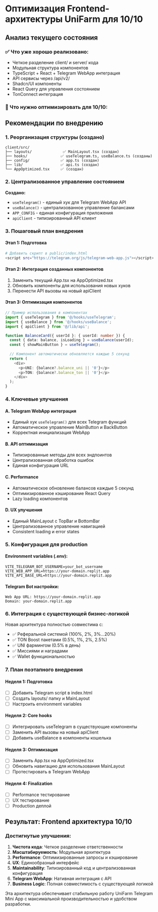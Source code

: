 # Оптимизация Frontend-архитектуры UniFarm для 10/10

## Анализ текущего состояния

### ✅ Что уже хорошо реализовано:
- Четкое разделение client/ и server/ кода
- Модульная структура компонентов
- TypeScript + React + Telegram WebApp интеграция
- API сервисы через /api/v2/
- Shadcn/UI компоненты
- React Query для управления состоянием
- TonConnect интеграция

### 🔄 Что нужно оптимизировать для 10/10:

## Рекомендации по внедрению

### 1. Реорганизация структуры (создано)

```
client/src/
├── layouts/              ✅ MainLayout.tsx (создан)
├── hooks/               ✅ useTelegram.ts, useBalance.ts (созданы)
├── config/              ✅ app.ts (создан)
├── lib/                 ✅ api.ts (создан)
└── AppOptimized.tsx     ✅ (создан)
```

### 2. Централизованное управление состоянием

**Создано:**
- `useTelegram()` - единый хук для Telegram WebApp API
- `useBalance()` - централизованное управление балансами
- `APP_CONFIG` - единая конфигурация приложения
- `apiClient` - типизированный API клиент

### 3. Пошаговый план внедрения

#### Этап 1: Подготовка
```bash
# Добавить скрипт в public/index.html
<script src="https://telegram.org/js/telegram-web-app.js"></script>
```

#### Этап 2: Интеграция созданных компонентов
1. Заменить текущий App.tsx на AppOptimized.tsx
2. Обновить компоненты для использования новых хуков
3. Перенести API вызовы на новый apiClient

#### Этап 3: Оптимизация компонентов
```typescript
// Пример использования в компонентах
import { useTelegram } from '@/hooks/useTelegram';
import { useBalance } from '@/hooks/useBalance';
import { apiClient } from '@/lib/api';

function BalanceCard({ userId }: { userId: number }) {
  const { data: balance, isLoading } = useBalance(userId);
  const { showMainButton } = useTelegram();
  
  // Компонент автоматически обновляется каждые 5 секунд
  return (
    <div>
      <p>UNI: {balance?.balance_uni || '0'}</p>
      <p>TON: {balance?.balance_ton || '0'}</p>
    </div>
  );
}
```

### 4. Ключевые улучшения

#### A. Telegram WebApp интеграция
- Единый хук `useTelegram()` для всех Telegram функций
- Автоматическое управление MainButton и BackButton
- Корректная инициализация WebApp

#### B. API оптимизация
- Типизированные методы для всех эндпоинтов
- Централизованная обработка ошибок
- Единая конфигурация URL

#### C. Performance
- Автоматическое обновление балансов каждые 5 секунд
- Оптимизированное кэширование React Query
- Lazy loading компонентов

#### D. UX улучшения
- Единый MainLayout с TopBar и BottomBar
- Централизованное управление навигацией
- Consistent loading и error states

### 5. Конфигурация для production

#### Environment variables (.env):
```env
VITE_TELEGRAM_BOT_USERNAME=your_bot_username
VITE_WEB_APP_URL=https://your-domain.replit.app
VITE_API_BASE_URL=https://your-domain.replit.app
```

#### Telegram Bot настройки:
```
Web App URL: https://your-domain.replit.app
Domain: your-domain.replit.app
```

### 6. Интеграция с существующей бизнес-логикой

Новая архитектура полностью совместима с:
- ✅ Реферальной системой (100%, 2%, 3%...20%)
- ✅ TON Boost пакетами (0.5%, 1%, 2%, 2.5%)
- ✅ UNI фармингом (0.5% в день)
- ✅ Миссиями и наградами
- ✅ Wallet функциональностью

### 7. План поэтапного внедрения

#### Неделя 1: Подготовка
- [ ] Добавить Telegram script в index.html
- [ ] Создать layouts/ папку и MainLayout
- [ ] Настроить environment variables

#### Неделя 2: Core hooks
- [ ] Интегрировать useTelegram в существующие компоненты
- [ ] Заменить API вызовы на новый apiClient
- [ ] Добавить useBalance в компоненты кошелька

#### Неделя 3: Оптимизация
- [ ] Заменить App.tsx на AppOptimized.tsx
- [ ] Обновить навигацию для использования MainLayout
- [ ] Протестировать в Telegram WebApp

#### Неделя 4: Finalization
- [ ] Performance тестирование
- [ ] UX тестирование
- [ ] Production деплой

## Результат: Frontend архитектура 10/10

### Достигнутые улучшения:
1. **Чистота кода**: Четкое разделение ответственности
2. **Масштабируемость**: Модульная архитектура
3. **Performance**: Оптимизированные запросы и кэширование
4. **UX**: Единообразный интерфейс
5. **Maintainability**: Типизированный код и централизованная конфигурация
6. **Telegram WebApp**: Нативная интеграция с API
7. **Business Logic**: Полная совместимость с существующей логикой

Эта архитектура обеспечивает стабильную работу UniFarm Telegram Mini App с максимальной производительностью и удобством разработки.